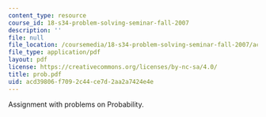 ```yaml
---
content_type: resource
course_id: 18-s34-problem-solving-seminar-fall-2007
description: ''
file: null
file_location: /coursemedia/18-s34-problem-solving-seminar-fall-2007/acd39806f7092c44ce7d2aa2a7424e4e_prob.pdf
file_type: application/pdf
layout: pdf
license: https://creativecommons.org/licenses/by-nc-sa/4.0/
title: prob.pdf
uid: acd39806-f709-2c44-ce7d-2aa2a7424e4e
---
```

Assignment with problems on Probability.
